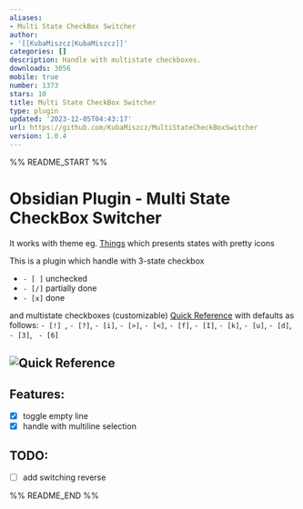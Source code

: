 ```yaml
---
aliases:
- Multi State CheckBox Switcher
author:
- '[[KubaMiszcz|KubaMiszcz]]'
categories: []
description: Handle with multistate checkboxes.
downloads: 3056
mobile: true
number: 1373
stars: 10
title: Multi State CheckBox Switcher
type: plugin
updated: '2023-12-05T04:43:17'
url: https://github.com/KubaMiszcz/MultiStateCheckBoxSwitcher
version: 1.0.4
---
```


%% README_START %%

# Obsidian Plugin - Multi State CheckBox Switcher
It works with theme eg. [Things](https://github.com/colineckert/obsidian-things) which presents states with pretty icons

This is a plugin which handle with 3-state checkbox
- `- [ ]` unchecked
- `- [/]` partially done
- `- [x]` done

and multistate checkboxes (customizable) [Quick Reference](https://github.com/colineckert/obsidian-things/blob/main/assets/checkbox-styles.png) with defaults as follows:
`- [!] `, ` - [?] `, ` - [i] `, ` - [>] `, ` - [<] `, ` - [f] `, ` - [I] `, ` - [k] `, ` - [u] `, ` - [d] `, ` - [3] `, ` - [6]`

## ![Quick Reference](https://raw.githubusercontent.com/KubaMiszcz/MultiStateCheckBoxSwitcher/HEAD//resources/checkbox-styles.png)

## Features:
- [x] toggle empty line
- [x] handle with multiline selection

## TODO:
- [ ] add switching reverse


%% README_END %%
